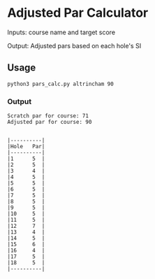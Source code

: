 # Adjusted Par Calculator

Inputs: course name and target score

Output: Adjusted pars based on each hole's SI

## Usage
`python3 pars_calc.py altrincham 90`

### Output
```
Scratch par for course: 71
Adjusted par for course: 90


|----------|
|Hole   Par|
|----------|
|1      5  |
|2      5  |
|3      4  |
|4      5  |
|5      5  |
|6      5  |
|7      5  |
|8      5  |
|9      5  |
|10     5  |
|11     5  |
|12     7  |
|13     4  |
|14     5  |
|15     6  |
|16     4  |
|17     5  |
|18     5  |
|----------|
```